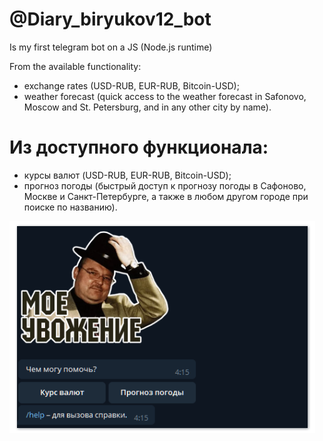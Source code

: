 # @Diary_biryukov12_bot
Is my first telegram bot on a JS (Node.js runtime)

From the available functionality:
- exchange rates (USD-RUB, EUR-RUB, Bitcoin-USD);
- weather forecast (quick access to the weather forecast in Safonovo, Moscow and St. Petersburg, and in any other city by name).

# Из доступного функционала:
- курсы валют (USD-RUB, EUR-RUB, Bitcoin-USD);
- прогноз погоды (быстрый доступ к прогнозу погоды в Сафоново, Москве и Санкт-Петербурге, а также в любом другом городе при поиске по названию).


![Screenshot](https://github.com/biryukov12/telegram-bot/raw/master/readme.png)
